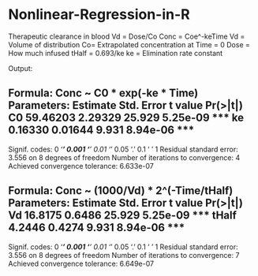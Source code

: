 # Nonlinear-Regression-in-R
Therapeutic clearance in blood
Vd = Dose/Co
Conc = Coe^-keTime
Vd = Volume of distribution
Co= Extrapolated concentration at Time = 0
Dose = How much infused
tHalf = 0.693/ke
ke = Elimination rate constant

Output:

Formula: Conc ~ C0 * exp(-ke * Time)
Parameters:
   Estimate Std. Error t value Pr(>|t|)    
C0 59.46203    2.29329  25.929 5.25e-09 ***
ke  0.16330    0.01644   9.931 8.94e-06 ***
---
Signif. codes:  0 ‘***’ 0.001 ‘**’ 0.01 ‘*’ 0.05 ‘.’ 0.1 ‘ ’ 1
Residual standard error: 3.556 on 8 degrees of freedom
Number of iterations to convergence: 4 
Achieved convergence tolerance: 6.633e-07

Formula: Conc ~ (1000/Vd) * 2^(-Time/tHalf)
Parameters:
      Estimate Std. Error t value Pr(>|t|)    
Vd     16.8175     0.6486  25.929 5.25e-09 ***
tHalf   4.2446     0.4274   9.931 8.94e-06 ***
---
Signif. codes:  0 ‘***’ 0.001 ‘**’ 0.01 ‘*’ 0.05 ‘.’ 0.1 ‘ ’ 1
Residual standard error: 3.556 on 8 degrees of freedom
Number of iterations to convergence: 7 
Achieved convergence tolerance: 6.649e-07
